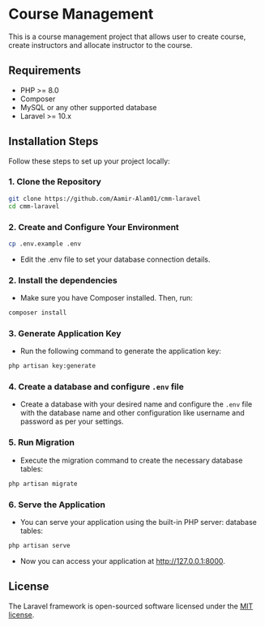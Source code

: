 # Course Management

This is a course management project that allows user to create course, create instructors and allocate instructor to the course.

## Requirements

- PHP >= 8.0
- Composer
- MySQL or any other supported database
- Laravel >= 10.x

## Installation Steps

Follow these steps to set up your project locally:

### 1. Clone the Repository

```bash
git clone https://github.com/Aamir-Alam01/cmm-laravel
cd cmm-laravel

```

### 2. Create and Configure Your Environment
```bash
cp .env.example .env
```
- Edit the .env file to set your database connection details.

### 2. Install the dependencies
- Make sure you have Composer installed. Then, run:
```bash
composer install
```

### 3. Generate Application Key
- Run the following command to generate the application key:
```bash
php artisan key:generate
```

### 4. Create a database and configure `.env` file
- Create a database with your desired name and configure the `.env` file with the database name and other configuration like username and password as per your settings.

### 5. Run Migration
- Execute the migration command to create the necessary database tables:
```bash
php artisan migrate
```

### 6. Serve the Application
- You can serve your application using the built-in PHP server: database tables:
```bash
php artisan serve
```
- Now you can access your application at http://127.0.0.1:8000.


## License

The Laravel framework is open-sourced software licensed under the [MIT license](https://opensource.org/licenses/MIT).
